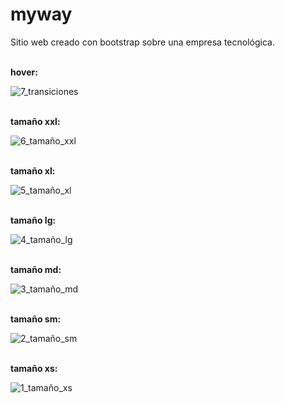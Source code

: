 # myway
Sitio web creado con bootstrap sobre una empresa tecnológica.
<br>
<br>

**hover:**
<br>

![7_transiciones](https://github.com/user-attachments/assets/3eac95f2-1690-43b7-8b7b-ea1a991024ef)
<br>
<br>

**tamaño xxl:**

![6_tamaño_xxl](https://github.com/user-attachments/assets/074a90aa-1c78-42fe-a465-1d772b18ed63)
<br>
<br>

**tamaño xl:**

![5_tamaño_xl](https://github.com/user-attachments/assets/2a6388e1-a24e-4cda-938b-01b77fff1227)
<br>
<br>

**tamaño lg:**

![4_tamaño_lg](https://github.com/user-attachments/assets/6f55424f-335d-44f4-9b15-0477493eae6b)
<br>
<br>

**tamaño md:**

![3_tamaño_md](https://github.com/user-attachments/assets/2f41bfc8-9ea2-4c15-9dd5-a02ae81e7238)
<br>
<br>

**tamaño sm:**

![2_tamaño_sm](https://github.com/user-attachments/assets/8f334b44-6c52-4946-a1d1-a3b95f5d0410)
<br>
<br>

**tamaño xs:**

![1_tamaño_xs](https://github.com/user-attachments/assets/6405a123-90b8-4daf-a066-a3c780d7d603)

